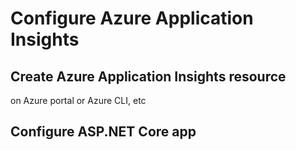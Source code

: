 # Configure Azure Application Insights

## Create Azure Application Insights resource

on Azure portal or Azure CLI, etc 

## Configure ASP.NET Core app